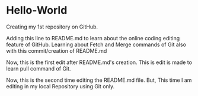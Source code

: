 # Hello-World

Creating my 1st repository on GitHub.

Adding this line to README.md to learn about the online coding editing feature of GitHub.
Learning about Fetch and Merge commands of Git also with this commit/creation of README.md

Now, this is the first edit after README.md's creation. This is edit is made to learn pull command of Git.

Now, this is the second time editing the README.md file. But, This time I am editing in my local Repository using Git only.
